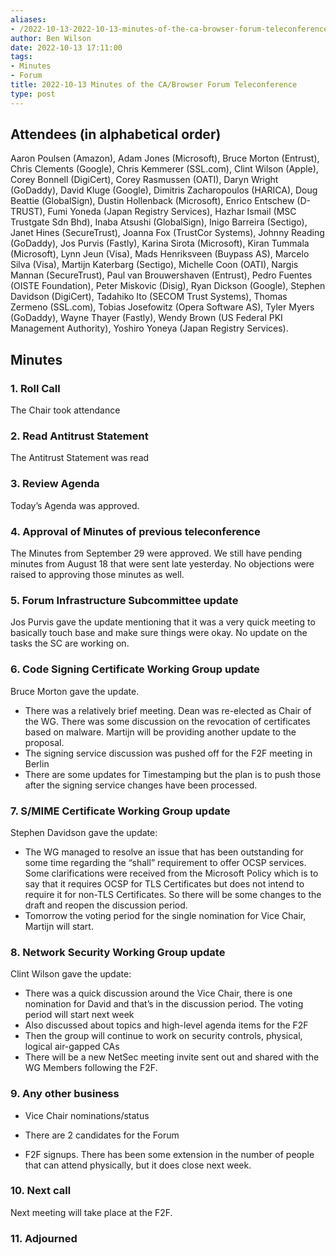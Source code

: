 ```yaml
---
aliases:
- /2022-10-13-2022-10-13-minutes-of-the-ca-browser-forum-teleconference/
author: Ben Wilson
date: 2022-10-13 17:11:00
tags:
- Minutes
- Forum
title: 2022-10-13 Minutes of the CA/Browser Forum Teleconference
type: post
---
```


## Attendees (in alphabetical order) 

Aaron Poulsen (Amazon), Adam Jones (Microsoft), Bruce Morton (Entrust), Chris Clements (Google), Chris Kemmerer (SSL.com), Clint Wilson (Apple), Corey Bonnell (DigiCert), Corey Rasmussen (OATI), Daryn Wright (GoDaddy), David Kluge (Google), Dimitris Zacharopoulos (HARICA), Doug Beattie (GlobalSign), Dustin Hollenback (Microsoft), Enrico Entschew (D-TRUST), Fumi Yoneda (Japan Registry Services), Hazhar Ismail (MSC Trustgate Sdn Bhd), Inaba Atsushi (GlobalSign), Inigo Barreira (Sectigo), Janet Hines (SecureTrust), Joanna Fox (TrustCor Systems), Johnny Reading (GoDaddy), Jos Purvis (Fastly), Karina Sirota (Microsoft), Kiran Tummala (Microsoft), Lynn Jeun (Visa), Mads Henriksveen (Buypass AS), Marcelo Silva (Visa), Martijn Katerbarg (Sectigo), Michelle Coon (OATI), Nargis Mannan (SecureTrust), Paul van Brouwershaven (Entrust), Pedro Fuentes (OISTE Foundation), Peter Miskovic (Disig), Ryan Dickson (Google), Stephen Davidson (DigiCert), Tadahiko Ito (SECOM Trust Systems), Thomas Zermeno (SSL.com), Tobias Josefowitz (Opera Software AS), Tyler Myers (GoDaddy), Wayne Thayer (Fastly), Wendy Brown (US Federal PKI Management Authority), Yoshiro Yoneya (Japan Registry Services).

## Minutes



### 1. Roll Call



The Chair took attendance

### 2. Read Antitrust Statement



The Antitrust Statement was read

### 3. Review Agenda



Today’s Agenda was approved.

### 4. Approval of Minutes of previous teleconference 

The Minutes from September 29 were approved. We still have pending minutes from August 18 that were sent late yesterday. No objections were raised to approving those minutes as well.

### 5. Forum Infrastructure Subcommittee update 

Jos Purvis gave the update mentioning that it was a very quick meeting to basically touch base and make sure things were okay. No update on the tasks the SC are working on.

### 6. Code Signing Certificate Working Group update 

Bruce Morton gave the update.

- There was a relatively brief meeting. Dean was re-elected as Chair of the WG. There was some discussion on the revocation of certificates based on malware. Martijn will be providing another update to the proposal.
- The signing service discussion was pushed off for the F2F meeting in Berlin
- There are some updates for Timestamping but the plan is to push those after the signing service changes have been processed.

### 7. S/MIME Certificate Working Group update 

Stephen Davidson gave the update:

- The WG managed to resolve an issue that has been outstanding for some time regarding the “shall” requirement to offer OCSP services. Some clarifications were received from the Microsoft Policy which is to say that it requires OCSP for TLS Certificates but does not intend to require it for non-TLS Certificates. So there will be some changes to the draft and reopen the discussion period.
- Tomorrow the voting period for the single nomination for Vice Chair, Martijn will start.

### 8. Network Security Working Group update 

Clint Wilson gave the update:

- There was a quick discussion around the Vice Chair, there is one nomination for David and that’s in the discussion period. The voting period will start next week
- Also discussed about topics and high-level agenda items for the F2F
- Then the group will continue to work on security controls, physical, logical air-gapped CAs
- There will be a new NetSec meeting invite sent out and shared with the WG Members following the F2F.

### 9. Any other business 

- Vice Chair nominations/status

- There are 2 candidates for the Forum

- F2F signups. There has been some extension in the number of people that can attend physically, but it does close next week.

### 10. Next call 

Next meeting will take place at the F2F.

### 11. Adjourned